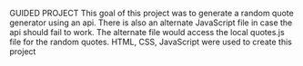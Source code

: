 GUIDED PROJECT
This goal of this project was to generate a random quote generator using an api.
There is also an alternate JavaScript file in case the api should fail to work. 
The alternate file would access the local quotes.js file for the random quotes.
HTML, CSS, JavaScript were used to create this project

